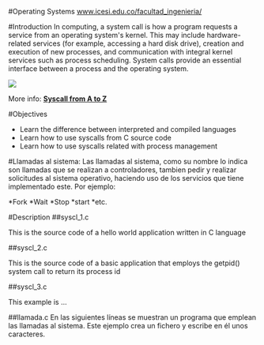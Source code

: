 #Operating Systems www.icesi.edu.co/facultad_ingenieria/

#Introduction
In computing, a system call is how a program requests a service from an operating system's kernel. This may include hardware-related services (for example, accessing a hard disk drive), creation and execution of new processes, and communication with integral kernel services such as process scheduling. System calls provide an essential interface between a process and the operating system.

![][1]

<!--  
More info: [**syscalls from A to Z**](http://www.linux.org/threads/the-linux-kernel-intro-to-system-calls.5611/)
-->
More info: [**Syscall from A to Z**][linuxorg-syscalls]

#Objectives
* Learn the difference between interpreted and compiled languages
* Learn how to use syscalls from C source code
* Learn how to use syscalls related with process management

#Llamadas al sistema:
Las llamadas al sistema, como su nombre lo indica son llamadas que se realizan a controladores, tambien pedir y realizar solicitudes al sistema operativo, haciendo uso de los servicios que tiene implementado este. Por ejemplo:

*Fork
*Wait
*Stop
*start
*etc.

#Description
##syscl_1.c

This is the source code of a hello world application written in C language

##syscl_2.c

This is the source code of a basic application that employs the getpid() system call to return its 
process id

##syscl_3.c

This example is ...


[linuxorg-syscalls]: http://www.linux.org/threads/the-linux-kernel-intro-to-system-calls.5611

[1]: http://duartes.org/gustavo/blog/img/os/syscallExit.png

##llamada.c 
En las siguientes líneas se muestran un programa que emplean las llamadas al sistema. Este ejemplo crea un fichero y escribe en él unos caracteres.



